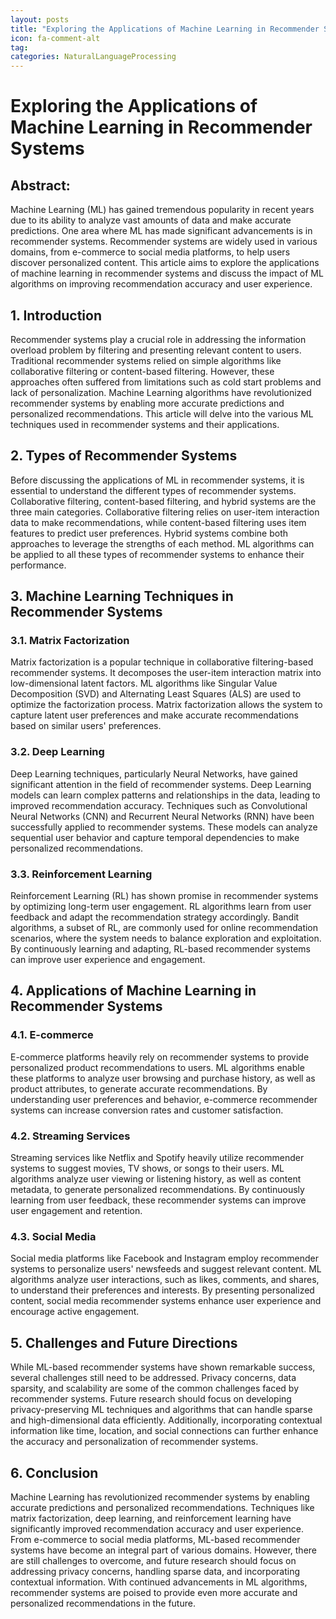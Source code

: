 ```yaml
---
layout: posts
title: "Exploring the Applications of Machine Learning in Recommender Systems"
icon: fa-comment-alt
tag:      
categories: NaturalLanguageProcessing
---
```



# Exploring the Applications of Machine Learning in Recommender Systems

## Abstract:
Machine Learning (ML) has gained tremendous popularity in recent years due to its ability to analyze vast amounts of data and make accurate predictions. One area where ML has made significant advancements is in recommender systems. Recommender systems are widely used in various domains, from e-commerce to social media platforms, to help users discover personalized content. This article aims to explore the applications of machine learning in recommender systems and discuss the impact of ML algorithms on improving recommendation accuracy and user experience.

## 1. Introduction
Recommender systems play a crucial role in addressing the information overload problem by filtering and presenting relevant content to users. Traditional recommender systems relied on simple algorithms like collaborative filtering or content-based filtering. However, these approaches often suffered from limitations such as cold start problems and lack of personalization. Machine Learning algorithms have revolutionized recommender systems by enabling more accurate predictions and personalized recommendations. This article will delve into the various ML techniques used in recommender systems and their applications.

## 2. Types of Recommender Systems
Before discussing the applications of ML in recommender systems, it is essential to understand the different types of recommender systems. Collaborative filtering, content-based filtering, and hybrid systems are the three main categories. Collaborative filtering relies on user-item interaction data to make recommendations, while content-based filtering uses item features to predict user preferences. Hybrid systems combine both approaches to leverage the strengths of each method. ML algorithms can be applied to all these types of recommender systems to enhance their performance.

## 3. Machine Learning Techniques in Recommender Systems
### 3.1. Matrix Factorization
Matrix factorization is a popular technique in collaborative filtering-based recommender systems. It decomposes the user-item interaction matrix into low-dimensional latent factors. ML algorithms like Singular Value Decomposition (SVD) and Alternating Least Squares (ALS) are used to optimize the factorization process. Matrix factorization allows the system to capture latent user preferences and make accurate recommendations based on similar users' preferences.

### 3.2. Deep Learning
Deep Learning techniques, particularly Neural Networks, have gained significant attention in the field of recommender systems. Deep Learning models can learn complex patterns and relationships in the data, leading to improved recommendation accuracy. Techniques such as Convolutional Neural Networks (CNN) and Recurrent Neural Networks (RNN) have been successfully applied to recommender systems. These models can analyze sequential user behavior and capture temporal dependencies to make personalized recommendations.

### 3.3. Reinforcement Learning
Reinforcement Learning (RL) has shown promise in recommender systems by optimizing long-term user engagement. RL algorithms learn from user feedback and adapt the recommendation strategy accordingly. Bandit algorithms, a subset of RL, are commonly used for online recommendation scenarios, where the system needs to balance exploration and exploitation. By continuously learning and adapting, RL-based recommender systems can improve user experience and engagement.

## 4. Applications of Machine Learning in Recommender Systems
### 4.1. E-commerce
E-commerce platforms heavily rely on recommender systems to provide personalized product recommendations to users. ML algorithms enable these platforms to analyze user browsing and purchase history, as well as product attributes, to generate accurate recommendations. By understanding user preferences and behavior, e-commerce recommender systems can increase conversion rates and customer satisfaction.

### 4.2. Streaming Services
Streaming services like Netflix and Spotify heavily utilize recommender systems to suggest movies, TV shows, or songs to their users. ML algorithms analyze user viewing or listening history, as well as content metadata, to generate personalized recommendations. By continuously learning from user feedback, these recommender systems can improve user engagement and retention.

### 4.3. Social Media
Social media platforms like Facebook and Instagram employ recommender systems to personalize users' newsfeeds and suggest relevant content. ML algorithms analyze user interactions, such as likes, comments, and shares, to understand their preferences and interests. By presenting personalized content, social media recommender systems enhance user experience and encourage active engagement.

## 5. Challenges and Future Directions
While ML-based recommender systems have shown remarkable success, several challenges still need to be addressed. Privacy concerns, data sparsity, and scalability are some of the common challenges faced by recommender systems. Future research should focus on developing privacy-preserving ML techniques and algorithms that can handle sparse and high-dimensional data efficiently. Additionally, incorporating contextual information like time, location, and social connections can further enhance the accuracy and personalization of recommender systems.

## 6. Conclusion
Machine Learning has revolutionized recommender systems by enabling accurate predictions and personalized recommendations. Techniques like matrix factorization, deep learning, and reinforcement learning have significantly improved recommendation accuracy and user experience. From e-commerce to social media platforms, ML-based recommender systems have become an integral part of various domains. However, there are still challenges to overcome, and future research should focus on addressing privacy concerns, handling sparse data, and incorporating contextual information. With continued advancements in ML algorithms, recommender systems are poised to provide even more accurate and personalized recommendations in the future.